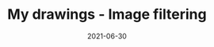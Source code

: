 ---
layout: layouts/filter-images.njk
title: My drawings - Image filtering
description: Using JavaScript, the photos can be filtered based on the category.
date: 2021-06-30
---